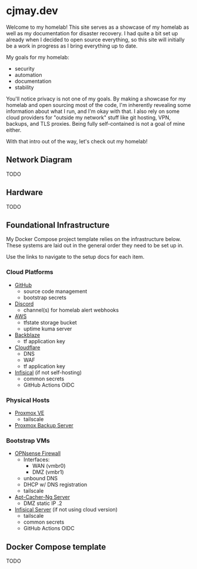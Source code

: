 # cjmay.dev

Welcome to my homelab! This site serves as a showcase of my homelab as well as my documentation for disaster recovery. I had quite a bit set up already when I decided to open source everything, so this site will initially be a work in progress as I bring everything up to date.

My goals for my homelab:

* security
* automation
* documentation
* stability

You'll notice privacy is not one of my goals. By making a showcase for my homelab and open sourcing most of the code, I'm inherently revealing some information about what I run, and I'm okay with that. I also rely on some cloud providers for "outside my network" stuff like git hosting, VPN, backups, and TLS proxies. Being fully self-contained is not a goal of mine either.

With that intro out of the way, let's check out my homelab!

## Network Diagram

TODO

## Hardware

TODO

## Foundational Infrastructure

My Docker Compose project template relies on the infrastructure below. These systems are laid out in the general order they need to be set up in.

Use the links to navigate to the setup docs for each item.

### Cloud Platforms

* [GitHub](./docs/github/setup)
  * source code management
  * bootstrap secrets
* [Discord](./docs/discord/setup)
  * channel(s) for homelab alert webhooks
* [AWS](./docs/aws/setup)
  * tfstate storage bucket
  * uptime kuma server
* [Backblaze](./docs/backblaze/setup)
  * tf application key
* [Cloudflare](./docs/cloudflare/setup)
  * DNS
  * WAF
  * tf application key
* [Infisical](./docs/infisical/cloud/setup) (if not self-hosting)
  * common secrets
  * GitHub Actions OIDC

### Physical Hosts

* [Proxmox VE](./docs/proxmox/ve/setup)
  * tailscale
* [Proxmox Backup Server](./docs/proxmox/backup-server/setup)

### Bootstrap VMs

* [OPNsense Firewall](./docs/opnsense/setup)
  * Interfaces:
    * WAN (vmbr0)
    * DMZ (vmbr1)
  * unbound DNS
  * DHCP w/ DNS registration
  * tailscale
* [Apt-Cacher-Ng Server](./docs/apt-cache/setup)
  * DMZ static IP .2
* [Infisical Server](./docs/infisical/self-hosted/setup) (if not using cloud version)
  * tailscale
  * common secrets
  * GitHub Actions OIDC

## Docker Compose template

TODO
